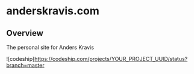 # anderskravis.com

## Overview

The personal site for Anders Kravis

![codeship]https://codeship.com/projects/YOUR_PROJECT_UUID/status?branch=master
